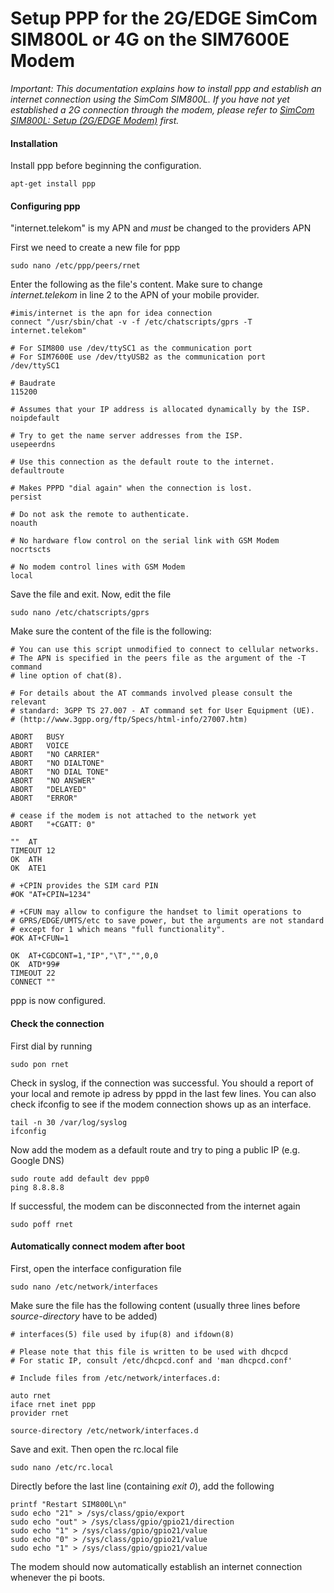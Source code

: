 Setup PPP for the 2G/EDGE SimCom SIM800L or 4G on the SIM7600E Modem
======

*Important: This documentation explains how to install ppp and establish an internet connection using the SimCom SIM800L. If you have not yet established a 2G connection through the modem, please refer to [SimCom SIM800L: Setup (2G/EDGE Modem)](../) first.*

#### Installation

Install ppp before beginning the configuration.

	apt-get install ppp

#### Configuring ppp

"internet.telekom" is my APN and *must* be changed to the providers APN

First we need to create a new file for ppp
    
	sudo nano /etc/ppp/peers/rnet

Enter the following as the file's content. Make sure to change *internet.telekom* in line 2 to the APN of your mobile provider.
 
    #imis/internet is the apn for idea connection
    connect "/usr/sbin/chat -v -f /etc/chatscripts/gprs -T internet.telekom"
    
    # For SIM800 use /dev/ttySC1 as the communication port
    # For SIM7600E use /dev/ttyUSB2 as the communication port
    /dev/ttySC1
    
    # Baudrate
    115200
    
    # Assumes that your IP address is allocated dynamically by the ISP.
    noipdefault
    
    # Try to get the name server addresses from the ISP.
    usepeerdns
    
    # Use this connection as the default route to the internet.
    defaultroute
    
    # Makes PPPD "dial again" when the connection is lost.
    persist
    
    # Do not ask the remote to authenticate.
    noauth
    
    # No hardware flow control on the serial link with GSM Modem
    nocrtscts
    
    # No modem control lines with GSM Modem
    local

Save the file and exit. Now, edit the file

	sudo nano /etc/chatscripts/gprs

Make sure the content of the file is the following:
    
    # You can use this script unmodified to connect to cellular networks.
    # The APN is specified in the peers file as the argument of the -T command
    # line option of chat(8).
    
    # For details about the AT commands involved please consult the relevant
    # standard: 3GPP TS 27.007 - AT command set for User Equipment (UE).
    # (http://www.3gpp.org/ftp/Specs/html-info/27007.htm)
    
    ABORT   BUSY
    ABORT   VOICE
    ABORT   "NO CARRIER"
    ABORT   "NO DIALTONE"
    ABORT   "NO DIAL TONE"
    ABORT   "NO ANSWER"
    ABORT   "DELAYED"
    ABORT   "ERROR"
    
    # cease if the modem is not attached to the network yet
    ABORT   "+CGATT: 0"
    
    ""  AT
    TIMEOUT 12
    OK  ATH
    OK  ATE1
    
    # +CPIN provides the SIM card PIN
    #OK "AT+CPIN=1234"
    
    # +CFUN may allow to configure the handset to limit operations to
    # GPRS/EDGE/UMTS/etc to save power, but the arguments are not standard
    # except for 1 which means "full functionality".
    #OK AT+CFUN=1
    
    OK  AT+CGDCONT=1,"IP","\T","",0,0
    OK  ATD*99#
    TIMEOUT 22
    CONNECT ""

ppp is now configured.


#### Check the connection

First dial by running
    
    sudo pon rnet
    
Check in syslog, if the connection was successful. You should a report of your local and remote ip adress by pppd in the last few lines. You can also check ifconfig to see if the modem connection shows up as an interface.

    tail -n 30 /var/log/syslog
    ifconfig
    
Now add the modem as a default route and try to ping a public IP (e.g. Google DNS)

    sudo route add default dev ppp0
    ping 8.8.8.8
    
If successful, the modem can be disconnected from the internet again

    sudo poff rnet


#### Automatically connect modem after boot

First, open the interface configuration file

	sudo nano /etc/network/interfaces

Make sure the file has the following content (usually three lines before *source-directory* have to be added)

    # interfaces(5) file used by ifup(8) and ifdown(8)
    
    # Please note that this file is written to be used with dhcpcd
    # For static IP, consult /etc/dhcpcd.conf and 'man dhcpcd.conf'
    
    # Include files from /etc/network/interfaces.d:
    
    auto rnet
    iface rnet inet ppp
    provider rnet
      
    source-directory /etc/network/interfaces.d

Save and exit. Then open the rc.local file
    
    sudo nano /etc/rc.local

Directly before the last line (containing *exit 0*), add the following

    printf "Restart SIM800L\n"
    sudo echo "21" > /sys/class/gpio/export
    sudo echo "out" > /sys/class/gpio/gpio21/direction
    sudo echo "1" > /sys/class/gpio/gpio21/value
    sudo echo "0" > /sys/class/gpio/gpio21/value
    sudo echo "1" > /sys/class/gpio/gpio21/value

The modem should now automatically establish an internet connection whenever the pi boots.